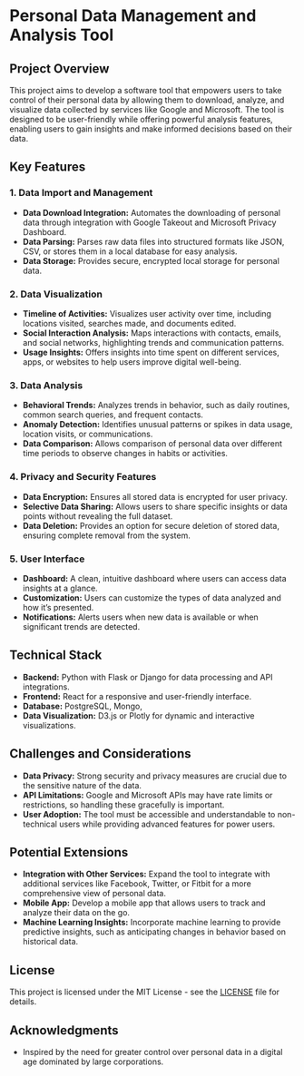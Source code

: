 # Personal Data Management and Analysis Tool

## Project Overview

This project aims to develop a software tool that empowers users to take control of their personal data by allowing them to download, analyze, and visualize data collected by services like Google and Microsoft. The tool is designed to be user-friendly while offering powerful analysis features, enabling users to gain insights and make informed decisions based on their data.

## Key Features

### 1. Data Import and Management
- **Data Download Integration:** Automates the downloading of personal data through integration with Google Takeout and Microsoft Privacy Dashboard.
- **Data Parsing:** Parses raw data files into structured formats like JSON, CSV, or stores them in a local database for easy analysis.
- **Data Storage:** Provides secure, encrypted local storage for personal data.

### 2. Data Visualization
- **Timeline of Activities:** Visualizes user activity over time, including locations visited, searches made, and documents edited.
- **Social Interaction Analysis:** Maps interactions with contacts, emails, and social networks, highlighting trends and communication patterns.
- **Usage Insights:** Offers insights into time spent on different services, apps, or websites to help users improve digital well-being.

### 3. Data Analysis
- **Behavioral Trends:** Analyzes trends in behavior, such as daily routines, common search queries, and frequent contacts.
- **Anomaly Detection:** Identifies unusual patterns or spikes in data usage, location visits, or communications.
- **Data Comparison:** Allows comparison of personal data over different time periods to observe changes in habits or activities.

### 4. Privacy and Security Features
- **Data Encryption:** Ensures all stored data is encrypted for user privacy.
- **Selective Data Sharing:** Allows users to share specific insights or data points without revealing the full dataset.
- **Data Deletion:** Provides an option for secure deletion of stored data, ensuring complete removal from the system.

### 5. User Interface
- **Dashboard:** A clean, intuitive dashboard where users can access data insights at a glance.
- **Customization:** Users can customize the types of data analyzed and how it’s presented.
- **Notifications:** Alerts users when new data is available or when significant trends are detected.

## Technical Stack

- **Backend:** Python with Flask or Django for data processing and API integrations.
- **Frontend:** React for a responsive and user-friendly interface.
- **Database:** PostgreSQL, Mongo, 
- **Data Visualization:** D3.js or Plotly for dynamic and interactive visualizations.

## Challenges and Considerations

- **Data Privacy:** Strong security and privacy measures are crucial due to the sensitive nature of the data.
- **API Limitations:** Google and Microsoft APIs may have rate limits or restrictions, so handling these gracefully is important.
- **User Adoption:** The tool must be accessible and understandable to non-technical users while providing advanced features for power users.

## Potential Extensions

- **Integration with Other Services:** Expand the tool to integrate with additional services like Facebook, Twitter, or Fitbit for a more comprehensive view of personal data.
- **Mobile App:** Develop a mobile app that allows users to track and analyze their data on the go.
- **Machine Learning Insights:** Incorporate machine learning to provide predictive insights, such as anticipating changes in behavior based on historical data.

## License

This project is licensed under the MIT License - see the [LICENSE](LICENSE) file for details.

## Acknowledgments

- Inspired by the need for greater control over personal data in a digital age dominated by large corporations.